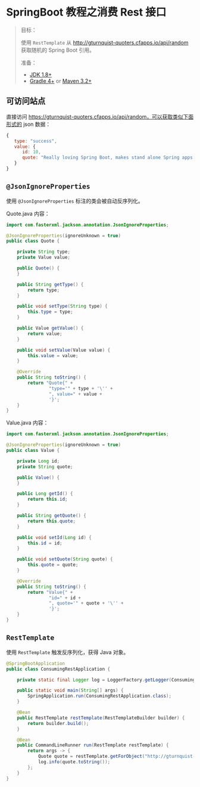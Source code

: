 # SpringBoot 教程之消费 Rest 接口

> 目标：
>
> 使用 `RestTemplate` 从 http://gturnquist-quoters.cfapps.io/api/random 获取随机的 Spring Boot 引用。
>
> 准备：
>
> - [JDK 1.8+](http://www.oracle.com/technetwork/java/javase/downloads/index.html) 
> - [Gradle 4+](http://www.gradle.org/downloads) or [Maven 3.2+](https://maven.apache.org/download.cgi)

## 可访问站点

直接访问 https://gturnquist-quoters.cfapps.io/api/random，可以获取类似下面形式的 json 数据：

```javascript
{
   type: "success",
   value: {
      id: 10,
      quote: "Really loving Spring Boot, makes stand alone Spring apps easy."
   }
}
```

## `@JsonIgnoreProperties`

使用 `@JsonIgnoreProperties`  标注的类会被自动反序列化。

Quote.java 内容：

```java
import com.fasterxml.jackson.annotation.JsonIgnoreProperties;

@JsonIgnoreProperties(ignoreUnknown = true)
public class Quote {

    private String type;
    private Value value;

    public Quote() {
    }

    public String getType() {
        return type;
    }

    public void setType(String type) {
        this.type = type;
    }

    public Value getValue() {
        return value;
    }

    public void setValue(Value value) {
        this.value = value;
    }

    @Override
    public String toString() {
        return "Quote{" +
                "type='" + type + '\'' +
                ", value=" + value +
                '}';
    }
}
```

Value.java 内容：

```java
import com.fasterxml.jackson.annotation.JsonIgnoreProperties;

@JsonIgnoreProperties(ignoreUnknown = true)
public class Value {

    private Long id;
    private String quote;

    public Value() {
    }

    public Long getId() {
        return this.id;
    }

    public String getQuote() {
        return this.quote;
    }

    public void setId(Long id) {
        this.id = id;
    }

    public void setQuote(String quote) {
        this.quote = quote;
    }

    @Override
    public String toString() {
        return "Value{" +
                "id=" + id +
                ", quote='" + quote + '\'' +
                '}';
    }
}
```

## `RestTemplate`

使用 `RestTemplate` 触发反序列化，获得 Java 对象。

```java
@SpringBootApplication
public class ConsumingRestApplication {

    private static final Logger log = LoggerFactory.getLogger(ConsumingRestApplication.class);

    public static void main(String[] args) {
        SpringApplication.run(ConsumingRestApplication.class);
    }

    @Bean
    public RestTemplate restTemplate(RestTemplateBuilder builder) {
        return builder.build();
    }

    @Bean
    public CommandLineRunner run(RestTemplate restTemplate) {
        return args -> {
            Quote quote = restTemplate.getForObject("http://gturnquist-quoters.cfapps.io/api/random", Quote.class);
            log.info(quote.toString());
        };
    }
}
```
